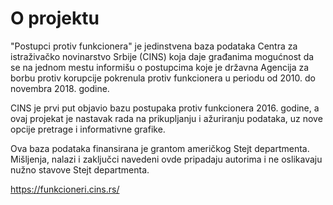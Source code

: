 # O projektu

"Postupci protiv funkcionera" je jedinstvena baza podataka Centra za istraživačko novinarstvo Srbije (CINS) koja daje građanima mogućnost da se na jednom mestu informišu o postupcima koje je državna Agencija za borbu protiv korupcije pokrenula protiv funkcionera u periodu od 2010. do novembra 2018. godine.


CINS je prvi put objavio bazu postupaka protiv funkcionera 2016. godine, a ovaj projekat je nastavak rada na prikupljanju i ažuriranju podataka, uz nove opcije pretrage i informativne grafike.


Ova baza podataka finansirana je grantom američkog Stejt departmenta. Mišljenja, nalazi i zaključci navedeni ovde pripadaju autorima i ne oslikavaju nužno stavove Stejt departmenta.

https://funkcioneri.cins.rs/
